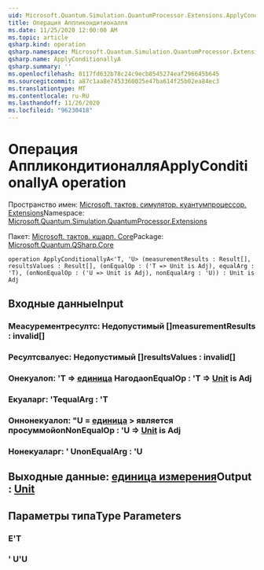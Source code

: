 ```yaml
---
uid: Microsoft.Quantum.Simulation.QuantumProcessor.Extensions.ApplyConditionallyA
title: Операция Аппликондитионалля
ms.date: 11/25/2020 12:00:00 AM
ms.topic: article
qsharp.kind: operation
qsharp.namespace: Microsoft.Quantum.Simulation.QuantumProcessor.Extensions
qsharp.name: ApplyConditionallyA
qsharp.summary: ''
ms.openlocfilehash: 8117fd632b78c24c9ecb8545274eaf296645b645
ms.sourcegitcommit: a87c1aa8e7453360025e47ba614f25b02ea84ec3
ms.translationtype: MT
ms.contentlocale: ru-RU
ms.lasthandoff: 11/26/2020
ms.locfileid: "96230418"
---
```

# <a name="applyconditionallya-operation"></a><span data-ttu-id="5d135-102">Операция Аппликондитионалля</span><span class="sxs-lookup"><span data-stu-id="5d135-102">ApplyConditionallyA operation</span></span>

<span data-ttu-id="5d135-103">Пространство имен: [Microsoft. тактов. симулятор. куантумпроцессор. Extensions](xref:Microsoft.Quantum.Simulation.QuantumProcessor.Extensions)</span><span class="sxs-lookup"><span data-stu-id="5d135-103">Namespace: [Microsoft.Quantum.Simulation.QuantumProcessor.Extensions](xref:Microsoft.Quantum.Simulation.QuantumProcessor.Extensions)</span></span>

<span data-ttu-id="5d135-104">Пакет: [Microsoft. тактов. кшарп. Core](https://nuget.org/packages/Microsoft.Quantum.QSharp.Core)</span><span class="sxs-lookup"><span data-stu-id="5d135-104">Package: [Microsoft.Quantum.QSharp.Core](https://nuget.org/packages/Microsoft.Quantum.QSharp.Core)</span></span>




```qsharp
operation ApplyConditionallyA<'T, 'U> (measurementResults : Result[], resultsValues : Result[], (onEqualOp : ('T => Unit is Adj), equalArg : 'T), (onNonEqualOp : ('U => Unit is Adj), nonEqualArg : 'U)) : Unit is Adj
```


## <a name="input"></a><span data-ttu-id="5d135-105">Входные данные</span><span class="sxs-lookup"><span data-stu-id="5d135-105">Input</span></span>

### <a name="measurementresults--__invalidresult__"></a><span data-ttu-id="5d135-106">Меасурементресултс: __Недопустимый <Result>__[]</span><span class="sxs-lookup"><span data-stu-id="5d135-106">measurementResults : __invalid<Result>__[]</span></span>




### <a name="resultsvalues--__invalidresult__"></a><span data-ttu-id="5d135-107">Ресултсвалуес: __Недопустимый <Result>__[]</span><span class="sxs-lookup"><span data-stu-id="5d135-107">resultsValues : __invalid<Result>__[]</span></span>




### <a name="onequalop--t--unit--is-adj"></a><span data-ttu-id="5d135-108">Онекуалоп: 'T => [единица](xref:microsoft.quantum.lang-ref.unit)  Нагода</span><span class="sxs-lookup"><span data-stu-id="5d135-108">onEqualOp : 'T => [Unit](xref:microsoft.quantum.lang-ref.unit)  is Adj</span></span>




### <a name="equalarg--t"></a><span data-ttu-id="5d135-109">Екуаларг: 'T</span><span class="sxs-lookup"><span data-stu-id="5d135-109">equalArg : 'T</span></span>




### <a name="onnonequalop--u--unit--is-adj"></a><span data-ttu-id="5d135-110">Оннонекуалоп: "U = [единица](xref:microsoft.quantum.lang-ref.unit) > является просуммой</span><span class="sxs-lookup"><span data-stu-id="5d135-110">onNonEqualOp : 'U => [Unit](xref:microsoft.quantum.lang-ref.unit)  is Adj</span></span>




### <a name="nonequalarg--u"></a><span data-ttu-id="5d135-111">Нонекуаларг: ' U</span><span class="sxs-lookup"><span data-stu-id="5d135-111">nonEqualArg : 'U</span></span>





## <a name="output--unit"></a><span data-ttu-id="5d135-112">Выходные данные: [единица измерения](xref:microsoft.quantum.lang-ref.unit)</span><span class="sxs-lookup"><span data-stu-id="5d135-112">Output : [Unit](xref:microsoft.quantum.lang-ref.unit)</span></span>



## <a name="type-parameters"></a><span data-ttu-id="5d135-113">Параметры типа</span><span class="sxs-lookup"><span data-stu-id="5d135-113">Type Parameters</span></span>

### <a name="t"></a><span data-ttu-id="5d135-114">Е</span><span class="sxs-lookup"><span data-stu-id="5d135-114">'T</span></span>


### <a name="u"></a><span data-ttu-id="5d135-115">' U</span><span class="sxs-lookup"><span data-stu-id="5d135-115">'U</span></span>

